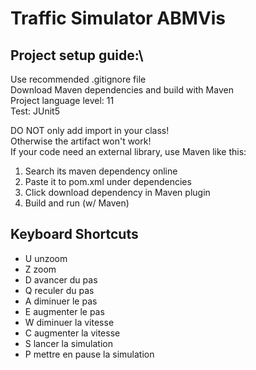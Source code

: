 # Traffic Simulator ABMVis

## Project setup guide:\
Use recommended .gitignore file\
Download Maven dependencies and build with Maven\
Project language level: 11\
Test: JUnit5

DO NOT only add import in your class!\
Otherwise the artifact won't work!\
If your code need an external library, use Maven like this: 
1. Search its maven dependency online
2. Paste it to pom.xml under dependencies
3. Click download dependency in Maven plugin
4. Build and run (w/ Maven)

## Keyboard Shortcuts
* U unzoom
* Z zoom
* D avancer du pas
* Q reculer du pas
* A diminuer le pas
* E augmenter le pas
* W diminuer la vitesse
* C augmenter la vitesse
* S lancer la simulation
* P mettre en pause la simulation




